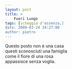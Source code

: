 ```yaml
---
layout: post
title: >
    Fuori Luogo
tags: [scheggia d'essenza,]
date: 2009-03-24 14:27:00
author: pietro
---
```

Questo posto non è una casa<br/>questi sconosciuti una famiglia<br/>come il fiore di una rosa<br/>appassisce senza voglia.
